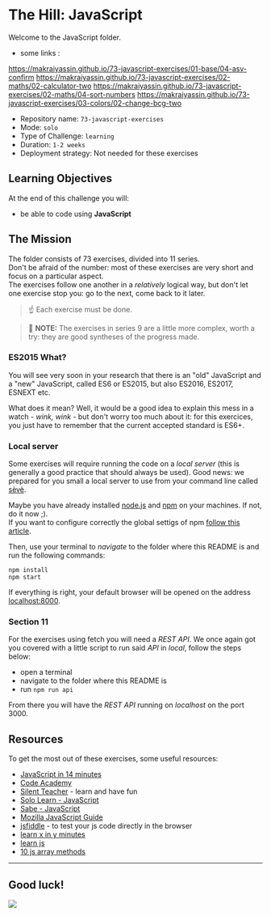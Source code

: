 # The Hill: JavaScript

Welcome to the JavaScript folder.

- some links :

https://makraiyassin.github.io/73-javascript-exercises/01-base/04-asv-confirm
https://makraiyassin.github.io/73-javascript-exercises/02-maths/02-calculator-two
https://makraiyassin.github.io/73-javascript-exercises/02-maths/04-sort-numbers
https://makraiyassin.github.io/73-javascript-exercises/03-colors/02-change-bcg-two

- Repository name: `73-javascript-exercises`
- Mode: `solo`
- Type of Challenge: `learning`
- Duration: `1-2 weeks`
- Deployment strategy: Not needed for these exercises

## Learning Objectives

At the end of this challenge you will:

- be able to code using **JavaScript**

## The Mission

The folder consists of 73 exercises, divided into 11 series.  
Don't be afraid of the number: most of these exercises are very short and focus on a particular aspect.  
The exercises follow one another in a _relatively_ logical way, but don't let one exercise stop you: go to the next, come back to it later.

> ☝️ Each exercise must be done.

> 🤟 **NOTE:** The exercises in series 9 are a little more complex, worth a try: they are good syntheses of the progress made.

### ES2015 What?

You will see very soon in your research that there is an "old" JavaScript and a "new" JavaScript, called ES6 or ES2015, but also ES2016, ES2017, ESNEXT etc.

What does it mean? Well, it would be a good idea to explain this mess in a watch - _wink, wink_ - but don't worry too much about it: for this exercices, you just have to remember that the current accepted standard is ES6+.

### Local server

Some exercises will require running the code on a _local server_ (this is generally a good practice that should always be used). Good news: we prepared for you small a local server to use from your command line called [sèvè](https://github.com/leny/seve).

Maybe you have already installed [node.js](https://nodejs.org/en/) and [npm](https://docs.npmjs.com/about-npm/) on your machines. If not, do it now ;).  
If you want to configure correctly the global settigs of npm [follow this article](https://docs.npmjs.com/resolving-eacces-permissions-errors-when-installing-packages-globally#manually-change-npms-default-directory).

Then, use your terminal to _navigate_ to the folder where this README is and run the following commands:

    npm install
    npm start

If everything is right, your default browser will be opened on the address [localhost:8000](https://localhost:8000).

### Section 11

For the exercises using fetch you will need a _REST API_. We once again got you
covered with a little script to run said _API_ in _local_, follow the steps
below:

- open a terminal
- navigate to the folder where this README is
- run `npm run api`

From there you will have the _REST API_ running on _localhost_ on the port 3000.

## Resources

To get the most out of these exercises, some useful resources:

- [JavaScript in 14 minutes](https://jgthms.com/javascript-in-14-minutes/)
- [Code Academy](https://www.codecademy.com/learn/introduction-to-javascript)
- [Silent Teacher](http://silentteacher.toxicode.fr/) - learn and have fun
- [Solo Learn - JavaScript](https://www.sololearn.com/Course/JavaScript/)
- [Sabe - JavaScript](https://sabe.io/classes/javascript)
- [Mozilla JavaScript Guide](https://developer.mozilla.org/en-US/docs/Web/JavaScript/Guide)
- [jsfiddle](https://jsfiddle.net/) - to test your js code directly in the browser
- [learn x in y minutes](https://learnxinyminutes.com/docs/javascript/)
- [learn js](http://www.learn-js.org/)
- [10 js array methods](https://dev.to/frugencefidel/10-javascript-array-methods-you-should-know-4lk3)

---

## Good luck!

![](https://media.giphy.com/media/xT9DPPqwOCoxi3ASWc/giphy.gif)
